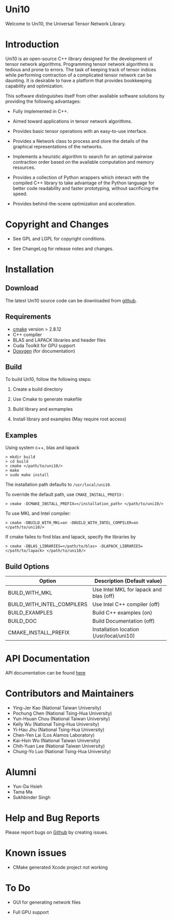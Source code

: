 # Uni10 #

Welcome to Uni10, the Universal Tensor Network Library.

Introduction                    
============

  Uni10 is an open-source C++ library designed for the development of
tensor network algorithms. Programming tensor network algorithms is
tedious and  prone to errors.  The task of keeping track of tensor
indices while performing contraction of a complicated tensor network
can be daunting. It is desirable to have a platform that provides
 bookkeeping capability and optimization.

  This software distinguishes itself from  other available software
solutions by providing the following advantages:

  * Fully implemented in C++.

  * Aimed toward applications in tensor network algorithms.

  * Provides basic tensor operations with an easy-to-use interface.

  * Provides a Network class to process and store the  details of the
    graphical representations of the networks.

  * Implements a heuristic algorithm to search for an optimal pairwise
    contraction order based on the available computation and memory
    resources.

  * Provides a collection of Python wrappers which interact with the
    compiled C++ library to take advantage of  the Python language
    for better code readability and faster prototyping,  without
    sacrificing the speed.

  * Provides behind-the-scene optimization and acceleration.



Copyright and Changes
=====================

  * See GPL and LGPL for copyright conditions.

  * See ChangeLog for release notes and changes.

Installation
============

Download
--------

The latest Uni10 source code can be downloaded from
<a href="https://github.com/yingjerkao/uni10" rel="nofollow" target="_blank">github</a>.


Requirements
------------
  * <a href="http://cmake.org/" target="_blank">cmake</a> version > 2.8.12
  * C++ compiler
  * BLAS and LAPACK libraries and header files
  * Cuda Toolkit for GPU support
  * <a href="http://www.stack.nl/~dimitri/doxygen/" target="_blank">Doxygen</a> (for documentation)

Build
-----
To build Un10, follow the following steps:

  1. Create a build directory

  2. Use Cmake to generate makefile

  3. Build library and exmamples

  4. Install library and examples (May require root access)

Examples
--------

Using system c++, blas and lapack

    > mkdir build
    > cd build
    > cmake </path/to/uni10/>
    > make
    > sudo make install

The installation path defaults to `/usr/local/uni10`.

To override the default path, use `CMAKE_INSTALL_PREFIX` :

    > cmake -DCMAKE_INSTALL_PREFIX=</installation_path> </path/to/uni10/>

To use MKL and Intel compiler:

    > cmake -DBUILD_WITH_MKL=on -DBUILD_WITH_INTEL_COMPILER=on </path/to/uni10/>

If cmake failes to find blas and lapack, specify the libraries by

    > cmake -DBLAS_LIBRARIES=</path/to/blas> -DLAPACK_LIBRARIES=</path/to/lapack> </path/to/uni10/>

Build Options
-------------

 Option                       | Description (Default value)
----------------------------- | -------------------------------------------
 BUILD_WITH_MKL               | Use Intel MKL for lapack and blas (off)
 BUILD_WITH_INTEL_COMPILERS   | Use Intel C++ compiler  (off)
 BUILD_EXAMPLES               | Build C++ examples (on)
 BUILD_DOC                    | Build Documentation (off)
 CMAKE_INSTALL_PREFIX         | Installation location (/usr/local/uni10)


API Documentation
=================

API documentation can be found [here](doc/index.html)


Contributors and Maintainers
============================
* Ying-Jer Kao (National Taiwan University)
* Pochung Chen (National Tsing-Hua University)
* Yun-Hsuan Chou (National Taiwan University)
* Kelly Wu (National Tsing-Hua University)
* Yi-Hau Jhu (National Tsing-Hua University)
* Chen-Yen Lai (Los Alamos Laboratory)
* Kai-Hsin Wu (National Taiwan University)
* Chih-Yuan Lee (National Taiwan University)
* Chung-Yo Luo (National Tsing-Hua University)



Alumni
======
* Yun-Da Hsieh
* Tama Ma
* Sukhbinder Singh


Help and Bug Reports
====================

Please report bugs on [Github](http://github.com/yingjerkao/uni10) by creating issues.


Known issues
============

* CMake generated Xcode project not working

To Do
=====

* GUI for generating network files

* Full GPU support
